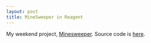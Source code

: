 ```yaml
---
layout: post
title: MineSweeper in Reagent
---
```


My weekend project, [Minesweeper](http://changgengli.github.io/minesweeper/app.html).
Source code is [here](https://github.com/changgengli/minesweeper).



